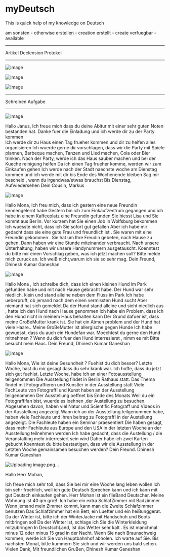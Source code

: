 # myDeutsch
This is quick help of my knowledge on Deutsch

am sonsten  - otherwise
erstellen - creation
erstellt - create
verfuegbar - available


***********************************
Artikel Declension Protokol
***********************************
![image](https://user-images.githubusercontent.com/59999899/132132741-2ee1f717-495e-4321-96a3-c680bbec377e.png)

![image](https://user-images.githubusercontent.com/59999899/132132753-6f174135-9b4f-4b3f-86cb-a8cc87e7f88c.png)

![image](https://user-images.githubusercontent.com/59999899/132132760-d931e0c3-28d6-488d-a59a-49b0d7b182f2.png)

****************************
Schreiben Aufgabe
****************************

![image](https://user-images.githubusercontent.com/59999899/132132572-61d2a934-4e4b-4c8a-8e06-58a211ce2727.png)

Hallo Janus,
Ich freue mich dass du deine Abitur mit einer sehr guten Noten bestanden hat.
Danke fuer die Einladung und ich werde dir zu der Party kommen  
Ich werde dir zu Haus einen Tag frueher kommen und dir zu helfen alles organisieren
Ich wuerde gerne dir vorschlagen, dass wir die Party mit Spiele plannen, Barbeque machen, Tanzen und Lied machen,  Cola oder Bier trinken.
Nach der Party,  werde ich das Haus sauber machen und bei der Kueche reinigung helfen
Da ich einen Tag frueher komme, werden wir zum Einkaufen gehen
Ich werde nach der Stadt naechste woche am Dienstag kommen und ich werde mit dir bis Ende des Wochenende bleiben 
Sag mir bescheid , wenn du irgendwas/etwas brauchst 
Bis Dienstag, Aufwiedersehen
Dein Cousin,
Markus

![image](https://user-images.githubusercontent.com/59999899/132132779-bccd8d45-54ae-4173-b6b6-d86fa44b8d26.png)

Hallo Mona,
Ich freu mich, dass ich gestern eine neue Freundin kennengelernt habe
Gestern bin ich zum Einkaufzentrum gegangen und ich habe in einem Kaffeeplatz eine Freundin gefunden
Sie hiesst Lisa und Sie kommt aus Berlin.
Vor kurzem hat Sie einen Job in Wolfsburg bekommen 
Ich wuesste nicht, dass ich Sie sofort gut gefallen 
Aber ich habe mir gedacht dass sie eine gute Frau und freundlich ist . 
Sie waren mit eine Freundin gekommen . 
Sie hat um Ihre Freudin gebeten, nach Hause zu gehen.
Dann haben wir eine Stunde miteinander verbraucht.
Nach unsere Unterhaltung, haben wir unsere Handynummern ausgetauscht.
Koenntest du bitte mir einen Vorschlag geben, was ich jetzt machen soll?
Bitte melde mich zuruck an.
Ich weiB nicht,warum ich sie so sehr mag.
Dein Freund,
Dhinesh Kumar Ganeshan

![image](https://user-images.githubusercontent.com/59999899/132132874-c489e839-1fce-4944-bd65-f7e6fd7e5d22.png)

Hallo Mona , 
Ich schreibe dich, dass ich einen kleinen Hund im Park gefunden habe und mit nach Hause gebracht habe.
Der Hund war sehr niedlich. klein und stand alleine neben dem Fluss im Park 
Ich habe ueberpruft, ob jemand nach dem einen vermissten Hund sucht
Aber niemand hat sich gemeldet
Da der Hund stand alleine und sieht niedlich aus , hatte ich den Hund nach Hause genommen
Ich habe ein Problem, dass ich den Hund nicht in meinem Haus behalten kann 
Der Grund dafuer ist, dass meine GroBeMutter krank ist.
Sie hat ein Atmen problem und der Hund hat viele Haare.. 
Meine GroBeMutter ist allergische gegen Hunde
Ich habe gewuesst, dass du auch ein Hundefan war. 
Moechtest du gerne den Hund mitnehmen ?
Wenn du dich fuer den Hund interresierst , nimm es mit
Bitte besucht mein Haus.
Dein Freund,
Dhinesh Kumar Ganeshan

![image](https://user-images.githubusercontent.com/59999899/132132941-8e105ccd-04aa-4819-8ad1-f17d1d8a70c3.png)

Hallo Mona,
Wie ist deine Gesundheit ? Fuehlst du dich besser?
Letzte Woche, hast du mir gesagt dass du sehr krank war. 
Ich hoffe, dass du jetzt sich gut fuehlst.
Letzte Woche, habe ich an einer Fotoausstellung teilgenommen
Die Ausstellung findet in Berlin Rathaus statt.
Das Thema findet mit Fotograffieren und Kunstler in der Ausstellung statt 
Viele FachLeute von Fotograffi und Kunst haben an der Ausstellung teilgenommen
Der Ausstellung oeffnet bis Ende des Monats
Weil du ein Fotograffifan bist, wuerde es loehnen ,der Austellung zu besuchen.
Abgesehen davon, haben viel Natur und Scientific Fotograff und Videos in der Ausstellung angezeigt
Wann ich an der Ausstellung teilgenommen habe, haben viele Fachleute und Ihren beitrag zu Fotograffi in der Austellung angezeigt. Die Fachleute haben ein Seminar praesentiert 
Die haben gesagt, dass mehr Fachleute aus Europe und den USA in der letzten Woche an der Ausstellung teilnehmen werden
Ich habe gedacht, dass die Austellung / die Veranstalting mehr interresiert sein wird
Daher habe ich zwei Karten gebucht
Koenntest du bitte bestaetigen, dass wir die Ausstellung in der Letzten Woche gemainsamen besuchen werden?
Dein Freund.
Dhinesh Kumar Ganeshan 

![Uploading image.png…]()

Hallo Herr Mohan,

Ich freue mich sehr toll, dass Sie bei mir eine Woche lang leben wollen
Ich bin sehr froehlich, weil ich gute Deutsch Sprechen kann und ich kann mit gut Deutsch einkaufen gehen.
Herr Mohan ist ein flieBand Deutscher.
Meine Wohnung ist 40 qm groB.
Ich habe ein extra SchlafZimmer mit Badzimmer 
Wenn jemand mein Zimmer kommt, kann man die Zweite Schlafzimmer benutzen 
Das Schlafzimmer hat ein Bett, ein Luefter und  ein heiBunggerat.
Da der Winter ist, bitte ich der WinterJacke mit Handschuh und Boots mitbringen soll
Da der Winter ist, schlage ich Sie die Winterkleidung mitzubringen 
In DeustschLand, Ist das Wetter sehr kalt . Es ist manchmal  minus 12 oder  minus 15 grad in der Nacht.
Wenn Sie nach Braunschweig kommen, werde ich Sie von Hauptbahnhof abholen.
Ich warte auf Sie.
Bis nachsten Monat, bitte kummern Sie sich und wir werden uns bald sehen.
Vielen Dank,
Mit freundlichen GruBen,
Dhinesh Kumar Ganeshan


